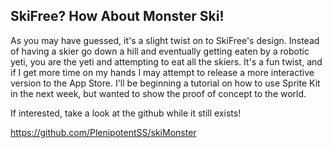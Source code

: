 SkiFree? How About Monster Ski!
-------------------------------

As you may have guessed, it's a slight twist on to SkiFree's design. Instead of having a skier go down a hill and eventually getting eaten by a robotic yeti, you are the yeti and attempting to eat all the skiers. It's a fun twist, and if I get more time on my hands I may attempt to release a more interactive version to the App Store. I'll be beginning a tutorial on how to use Sprite Kit in the next week, but wanted to show the proof of concept to the world. 

If interested, take a look at the github while it still exists! 

https://github.com/PlenipotentSS/skiMonster